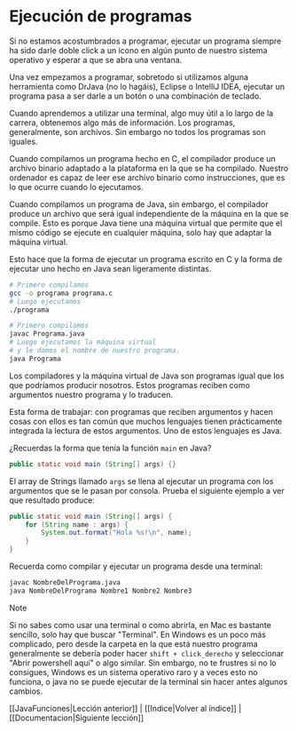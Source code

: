 # Ejecución de programas

Si no estamos acostumbrados a programar, ejecutar un programa siempre ha sido darle doble click a un icono en algún punto de nuestro sistema operativo y esperar a que se abra una ventana.

Una vez empezamos a programar, sobretodo si utilizamos alguna herramienta como DrJava (no lo hagáis), Eclipse o IntelliJ IDEA, ejecutar un programa pasa a ser darle a un botón o una combinación de teclado.

Cuando aprendemos a utilizar una terminal, algo muy útil a lo largo de la carrera, obtenemos algo más de información. Los programas, generalmente, son archivos. Sin embargo no todos los programas son iguales.

Cuando compilamos un programa hecho en C, el compilador produce un archivo binario adaptado a la plataforma en la que se ha compilado. Nuestro ordenador es capaz de leer ese archivo binario como instrucciones, que es lo que ocurre cuando lo ejecutamos.

Cuando compilamos un programa de Java, sin embargo, el compilador produce un archivo que será igual independiente de la máquina en la que se compile. Esto es porque Java tiene una máquina virtual que permite que el mismo código se ejecute en cualquier máquina, solo hay que adaptar la máquina virtual.

Esto hace que la forma de ejecutar un programa escrito en C y la forma de ejecutar uno hecho en Java sean ligeramente distintas.

```bash
# Primero compilamos
gcc -o programa programa.c
# Luego ejecutamos
./programa
```
```bash
# Primero compilamos
javac Programa.java
# Luego ejecutamos la máquina virtual 
# y le damos el nombre de nuestro programa.
java Programa
```

Los compiladores y la máquina virtual de Java son programas igual que los que podríamos producir nosotros. Estos programas reciben como argumentos nuestro programa y lo traducen. 

Esta forma de trabajar: con programas que reciben argumentos y hacen cosas con ellos es tan común que muchos lenguajes tienen prácticamente integrada la lectura de estos argumentos. Uno de estos lenguajes es Java.

¿Recuerdas la forma que tenía la función `main` en Java?

```java
public static void main (String[] args) {}
```

El array de Strings llamado `args` se llena al ejecutar un programa con los argumentos que se le pasan por consola. Prueba el siguiente ejemplo a ver que resultado produce:

```java
public static void main (String[] args) {
	for (String name : args) {
		System.out.format("Hola %s!\n", name);
	}
}
```
Recuerda como compilar y ejecutar un programa desde una terminal:
```bash
javac NombreDelPrograma.java
java NombreDelPrograma Nombre1 Nombre2 Nombre3
```

> [!NOTE]
> Si no sabes como usar una terminal o como abrirla, en Mac es bastante sencillo, solo hay que buscar "Terminal". En Windows es un poco más complicado, pero desde la carpeta en la que está nuestro programa generalmente se debería poder hacer `shift + click_derecho` y seleccionar "Abrir powershell aquí" o algo similar. Sin embargo, no te frustres si no lo consigues, Windows es un sistema operativo raro y a veces esto no funciona, o java no se puede ejecutar de la terminal sin hacer antes algunos cambios.

[[JavaFunciones|Lección anterior]] | [[Indice|Volver al índice]] | [[Documentacion|Siguiente lección]]